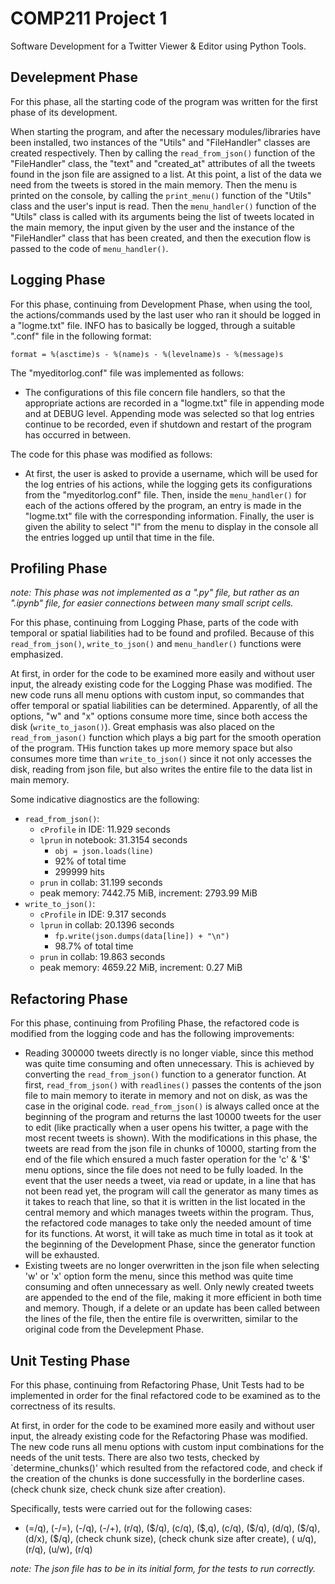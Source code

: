 # COMP211 Project 1

Software Development for a Twitter Viewer & Editor using Python Tools.

## Develepment Phase

For this phase, all the starting code of the program was written for the first phase of its development.  

When starting the program, and after the necessary modules/libraries have been installed, two instances of the "Utils" and "FileHandler" classes are created respectively. Then by calling the `read_from_json()` function of the "FileHandler" class, the "text" and "created_at" attributes of all the tweets found in the json file are assigned to a list. At this point, a list of the data we need from the tweets is stored in the main memory. Then the menu is printed on the console, by calling the `print_menu()` function of the "Utils" class and the user's input is read. Then the `menu_handler()` function of the "Utils" class is called with its arguments being the list of tweets located in the main memory, the input given by the user and the instance of the "FileHandler" class that has been created, and then the execution flow is passed to the code of `menu_handler()`.

## Logging Phase

For this phase, continuing from Development Phase, when using the tool, the actions/commands used by the last user who ran it should be logged in a "logme.txt" file. INFO has to basically be logged, through a suitable ".conf" file in the following format:  

`format = %(asctime)s - %(name)s - %(levelname)s - %(message)s`

The "myeditorlog.conf" file was implemented as follows:

- The configurations of this file concern file handlers, so that the appropriate actions are recorded in a "logme.txt" file in appending mode and at DEBUG level. Appending mode was selected so that log entries continue to be recorded, even if shutdown and restart of the program has occurred in between.

The code for this phase was modified as follows:

- At first, the user is asked to provide a username, which will be used for the log entries of his actions, while the logging gets its configurations from the "myeditorlog.conf" file. Then, inside the `menu_handler()` for each of the actions offered by the program, an entry is made in the "logme.txt" file with the corresponding information. Finally, the user is given the ability to select "l" from the menu to display in the console all the entries logged up until that time in the file.

## Profiling Phase

*note: This phase was not implemented as a ".py" file, but rather as an ".ipynb" file, for easier connections between many small script cells.*

For this phase, continuing from Logging Phase, parts of the code with temporal or spatial liabilities had to be found and profiled. Because of this `read_from_json()`, `write_to_json()` and `menu_handler()` functions were emphasized.

At first, in order for the code to be examined more easily and without user input, the already existing code for the Logging Phase was modified. The new code runs all menu options with custom input, so commandes that offer temporal or spatial liabilities can be determined. Apparently, of all the options, "w" and "x" options consume more time, since both access the disk (`write_to_jason()`). Great emphasis was also placed on the `read_from_jason()` function which plays a big part for the smooth operation of the program. THis function takes up more memory space but also consumes more time than `write_to_json()` since it not only accesses the disk, reading from json file, but also writes the entire file to the data list in main memory.

Some indicative diagnostics are the following:

- `read_from_json()`:
    - `cProfile` in IDE: 11.929 seconds 
    - `lprun` in notebook: 31.3154 seconds
        - `obj = json.loads(line)`
        - 92% of total time
        - 299999 hits
    - `prun` in collab: 31.199 seconds
    - peak memory: 7442.75 MiB, increment: 2793.99 MiB
- `write_to_json()`:
    - `cProfile` in IDE: 9.317 seconds
    - `lprun` in collab: 20.1396 seconds
        - `fp.write(json.dumps(data[line]) + "\n")`
        - 98.7% of total time
    - `prun` in collab: 19.863 seconds
    - peak memory: 4659.22 MiB, increment: 0.27 MiB

## Refactoring Phase

For this phase, continuing from Profiling Phase, the refactored code is modified from the logging code and has the following improvements:

- Reading 300000 tweets directly is no longer viable, since this method was quite time consuming and often unnecessary. This is achieved by converting the `read_from_json()` function to a generator function. At first, `read_from_json()` with `readlines()` passes the contents of the json file to main memory to iterate in memory and not on disk, as was the case in the original code. `read_from_json()` is always called once at the beginning of the program and returns the last 10000 tweets for the user to edit (like practically when a user opens his twitter, a page with the most recent tweets is shown). With the modifications in this phase, the tweets are read from the json file in chunks of 10000, starting from the end of the file which ensured a much faster operation for the 'c' & '$' menu options, since the file does not need to be fully loaded. In the event that the user needs a tweet, via read or update, in a line that has not been read yet, the program will call the generator as many times as it takes to reach that line, so that it is written in the list located in the central memory and which manages tweets within the program. Thus, the refactored code manages to take only the needed amount of time for its functions. At worst, it will take as much time in total as it took at the beginning of the Development Phase, since the generator function will be exhausted.
- Existing tweets are no longer overwritten in the json file when selecting 'w' or 'x' option form the menu, since this method was quite time consuming and often unnecessary as well. Only newly created tweets are appended to the end of the file, making it more efficient in both time and memory. Though, if a delete or an update has been called between the lines of the file, then the entire file is overwritten, similar to the original code from the Develepment Phase.

## Unit Testing Phase

For this phase, continuing from Refactoring Phase, Unit Tests had to be implemented in order for the final refactored code to be examined as to the correctness of its results.

At first, in order for the code to be examined more easily and without user input, the already existing code for the Refactoring Phase was modified. The new code runs all menu options with custom input combinations for the needs of the unit tests. There are also two tests, checked by `determine_chunks()' which resulted from the refactored code, and check if the creation of the chunks is done successfully in the borderline cases. (check chunk size, check chunk size after creation).

Specifically, tests were carried out for the following cases:
- (=/q), (-/=), (-/q), (-/+), (r/q), (\$/q), (c/q), (\$,q), (c/q), (\$/q), (d/q), (\$/q), (d/x), (\$/q), (check chunk size), (check chunk size after create), ( u/q), (r/q), (u/w), (r/q)

*note: The json file has to be in its initial form, for the tests to run correctly.*